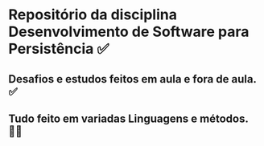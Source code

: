# Repositório da disciplina Desenvolvimento de Software para Persistência ✅

## Desafios e estudos feitos em aula e fora de aula. ✅

## Tudo feito em variadas Linguagens e métodos. 👨‍💻
